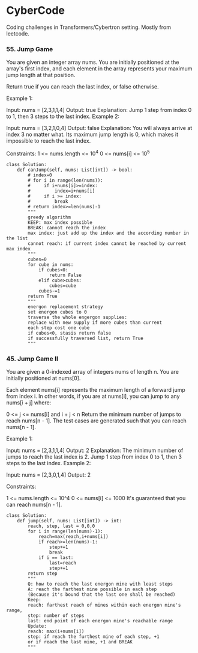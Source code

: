 # CyberCode
Coding challenges in Transformers/Cybertron setting. Mostly from leetcode.

### 55. Jump Game
You are given an integer array nums. You are initially positioned at the array's first index, and each element in the array represents your maximum jump length at that position.

Return true if you can reach the last index, or false otherwise.

Example 1:

Input: nums = [2,3,1,1,4]
Output: true
Explanation: Jump 1 step from index 0 to 1, then 3 steps to the last index.
Example 2:

Input: nums = [3,2,1,0,4]
Output: false
Explanation: You will always arrive at index 3 no matter what. Its maximum jump length is 0, which makes it impossible to reach the last index.
 
Constraints:
1 <= nums.length <= $10^4$
0 <= nums[i] <= $10^5$

```
class Solution:
    def canJump(self, nums: List[int]) -> bool:
        # index=0
        # for i in range(len(nums)):
        #     if i+nums[i]>=index:
        #         index=i+nums[i]
        #     if i >= index:
        #         break
        # return index>=len(nums)-1
        """
        greedy algorithm
        KEEP: max index possible
        BREAK: cannot reach the index
        max index: just add up the index and the according number in the list
        cannot reach: if current index cannot be reached by current max index 
        """
        cubes=0
        for cube in nums:
            if cubes<0:
                return False
            elif cube>cubes:
                cubes=cube
            cubes-=1
        return True
        """
        energon replacement strategy
        set energon cubes to 0
        traverse the whole engergon supplies:
        replace with new supply if more cubes than current
        each step cost one cube
        if cubes<0, stasis return false
        if successfully traversed list, return True
        """
```

### 45. Jump Game II
You are given a 0-indexed array of integers nums of length n. You are initially positioned at nums[0].

Each element nums[i] represents the maximum length of a forward jump from index i. In other words, if you are at nums[i], you can jump to any nums[i + j] where:

0 <= j <= nums[i] and
i + j < n
Return the minimum number of jumps to reach nums[n - 1]. The test cases are generated such that you can reach nums[n - 1].

Example 1:

Input: nums = [2,3,1,1,4]
Output: 2
Explanation: The minimum number of jumps to reach the last index is 2. Jump 1 step from index 0 to 1, then 3 steps to the last index.
Example 2:

Input: nums = [2,3,0,1,4]
Output: 2
 

Constraints:

1 <= nums.length <= 10^4
0 <= nums[i] <= 1000
It's guaranteed that you can reach nums[n - 1].
```
class Solution:
    def jump(self, nums: List[int]) -> int:
        reach, step, last = 0,0,0
        for i in range(len(nums)-1):
            reach=max(reach,i+nums[i])
            if reach>=len(nums)-1:
                step+=1
                break
            if i == last:
                last=reach
                step+=1
        return step
        """
        Q: how to reach the last energon mine with least steps
        A: reach the farthest mine possible in each step
        (Because it's bound that the last one shall be reached)
        Keep: 
        reach: farthest reach of mines within each energon mine's range,
        step: number of steps
        last: end point of each energon mine's reachable range
        Update:
        reach: max(i+nums[i])
        step: if reach the furthest mine of each step, +1
        or if reach the last mine, +1 and BREAK
        """
```
